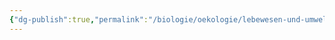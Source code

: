 ```yaml
---
{"dg-publish":true,"permalink":"/biologie/oekologie/lebewesen-und-umwelt/einfluss-der-temperatur/"}
---
```

